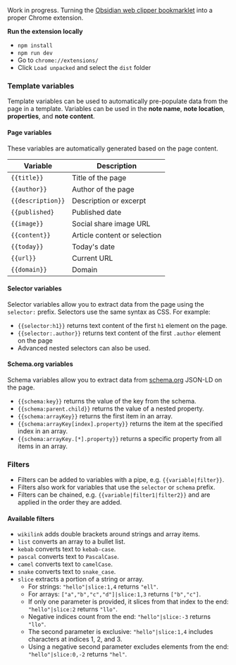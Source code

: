 Work in progress. Turning the [Obsidian web clipper bookmarklet](https://stephango.com/obsidian-web-clipper) into a proper Chrome extension.

**Run the extension locally**

- `npm install`
- `npm run dev`
- Go to `chrome://extensions/`
- Click `Load unpacked` and select the `dist` folder

### Template variables

Template variables can be used to automatically pre-populate data from the page in a template. Variables can be used in the **note name**, **note location**, **properties**, and **note content**.

#### Page variables

These variables are automatically generated based on the page content.

| Variable          | Description                  |
| ----------------- | ---------------------------- |
| `{{title}}`       | Title of the page            |
| `{{author}}`      | Author of the page           |
| `{{description}}` | Description or excerpt       |
| `{{published}`    | Published date               |
| `{{image}}`       | Social share image URL       |
| `{{content}}`     | Article content or selection |
| `{{today}}`       | Today's date                 |
| `{{url}}`         | Current URL                  |
| `{{domain}}`      | Domain                       |

#### Selector variables

Selector variables allow you to extract data from the page using the `selector:` prefix.  Selectors use the same syntax as CSS. For example:
 
- `{{selector:h1}}` returns text content of the first `h1` element on the page.
- `{{selector:.author}}` returns text content of the first `.author` element on the page
- Advanced nested selectors can also be used.

#### Schema.org variables

Schema variables allow you to extract data from [schema.org](https://schema.org/) JSON-LD on the page.

- `{{schema:key}}` returns the value of the key from the schema.
- `{{schema:parent.child}}` returns the value of a nested property.
- `{{schema:arrayKey}}` returns the first item in an array.
- `{{schema:arrayKey[index].property}}` returns the item at the specified index in an array.
- `{{schema:arrayKey.[*].property}}` returns a specific property from all items in an array.

### Filters

- Filters can be added to variables with a pipe, e.g. `{{variable|filter}}`.
- Filters also work for variables that use the `selector` or `schema` prefix.
- Filters can be chained, e.g. `{{variable|filter1|filter2}}` and are applied in the order they are added.

#### Available filters

- `wikilink` adds double brackets around strings and array items.
- `list` converts an array to a bullet list.
- `kebab` converts text to `kebab-case`.
- `pascal` converts text to `PascalCase`.
- `camel` converts text to `camelCase`.
- `snake` converts text to `snake_case`.
- `slice` extracts a portion of a string or array.
	- For strings: `"hello"|slice:1,4` returns `"ell"`.
	- For arrays: `["a","b","c","d"]|slice:1,3` returns `["b","c"]`.
	- If only one parameter is provided, it slices from that index to the end: `"hello"|slice:2` returns `"llo"`.
	- Negative indices count from the end: `"hello"|slice:-3` returns `"llo"`.
    - The second parameter is exclusive: `"hello"|slice:1,4` includes characters at indices 1, 2, and 3.
	- Using a negative second parameter excludes elements from the end: `"hello"|slice:0,-2` returns `"hel"`.
